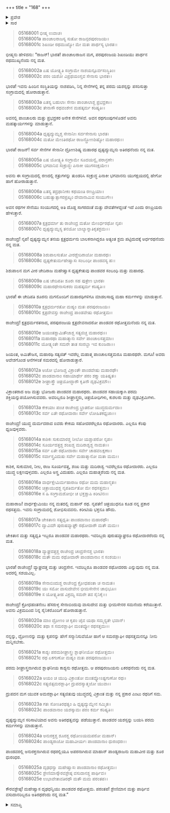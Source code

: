 +++
title = "168"
+++

<details><summary>ಪ್ರವೇಶ</summary>


।।   ಓಂ ಓಂ ನಮೋ ನಾರಾಯಣಾಯ।।   ಶ್ರೀ ವೇದವ್ಯಾಸಾಯ ನಮಃ ।।

ಶ್ರೀ ಕೃಷ್ಣದ್ವೈಪಾಯನ ವೇದವ್ಯಾಸ ವಿರಚಿತ  

**ಶ್ರೀ ಮಹಾಭಾರತ**

**ಉದ್ಯೋಗ ಪರ್ವ**

**ರಥಾಥಿರಥಸಂಖ್ಯ ಪರ್ವ**

**ಅಧ್ಯಾಯ 168**

</details>

<details><summary>ಸಾರ</summary>

ಪಾಂಡವರ ಸೇನೆಯಲ್ಲಿರುವ ಶಿಖಂಡಿಯು ರಥಮುಖ್ಯನೆಂದೂ, ಧೃಷ್ಟದ್ಯುಮ್ನ, ಶ್ರೇಣಿಮಾನ ಮತ್ತು ವಸುದಾನರು ಅತಿರಥರೆಂದೂ, ಧೃಷ್ಟದ್ಯುಮ್ನನ ಮಗ ಕ್ಷತ್ರಧರ್ಮನು ಅರ್ಧರಥನೆಂದೂ, ಚೇದಿರಾಜ ಧೃಷ್ಟಕೇತು, ಜಯಂತ, ಸತ್ಯಜಿತು, ಅಜ, ಭೋಜ, ವಾರ್ಧಕ್ಷೇಮಿ ಇವರು ಮಹಾರಥರೆಂದೂ, ಕ್ಷತ್ರದೇವನು ರಥೋತ್ತಮನೆಂದೂ, ಐವರು ಕೇಕಯ ಸಹೋದರರು, ಕಾಶಿಕ, ಸುಕುಮಾರ, ನೀಲ, ಸೂರ್ಯದತ್ತ, ಶಂಖ, ಮದಿರಾಶ್ವ, ಚೇಕಿತಾನ ಮತ್ತು ಸತ್ಯಧೃತಿ ವ್ಯಾಘ್ರದತ್ತ ಮತ್ತು ಚಂದ್ರಸೇನ, ಇವರು ರಥೋದಾರರೆಂದೂ, ಚಿತ್ರಯುಧನು ರಥಸತ್ತಮನೆಂದೂ ಭೀಷ್ಮನು ದುರ್ಯೋಧನನಿಗೆ ಹೇಳಿದುದು (1-25).


</details>


> 05168001 ಭೀಷ್ಮ ಉವಾಚ।  
05168001a ಪಾಂಚಾಲರಾಜಸ್ಯ ಸುತೋ ರಾಜನ್ಪರಪುರಂಜಯಃ।  
05168001c ಶಿಖಂಡೀ ರಥಮುಖ್ಯೋ ಮೇ ಮತಃ ಪಾರ್ಥಸ್ಯ ಭಾರತ।।

ಭೀಷ್ಮನು ಹೇಳಿದನು: “ರಾಜನ್! ಭಾರತ! ಪಾಂಚಾಲರಾಜನ ಮಗ, ಪರಪುರಂಜಯ ಶಿಖಂಡಿಯು ಪಾರ್ಥನ ರಥಮುಖ್ಯನೆಂದು ನನ್ನ ಮತ.

> 05168002a ಏಷ ಯೋತ್ಸ್ಯತಿ ಸಂಗ್ರಾಮೇ ನಾಶಯನ್ಪೂರ್ವಸಂಸ್ಥಿತಿಂ।  
05168002c ಪರಂ ಯಶೋ ವಿಪ್ರಥಯಂಸ್ತವ ಸೇನಾಸು ಭಾರತ।।

ಭಾರತ! ಇವನು ಹಿಂದಿನ ಸಂಸ್ಥಿತಿಯನ್ನು ನಾಶಪಡಿಸಿ, ನಿನ್ನ ಸೇನೆಗಳಲ್ಲಿ ತನ್ನ ಪರಮ ಯಶಸ್ಸನ್ನು ಪಸರಿಸುತ್ತಾ ಸಂಗ್ರಾಮದಲ್ಲಿ ಹೋರಾಡುತ್ತಾನೆ.

> 05168003a ಏತಸ್ಯ ಬಹುಲಾಃ ಸೇನಾಃ ಪಾಂಚಾಲಾಶ್ಚ ಪ್ರಭದ್ರಕಾಃ।   
05168003c ತೇನಾಸೌ ರಥವಂಶೇನ ಮಹತ್ಕರ್ಮ ಕರಿಷ್ಯತಿ।।

ಅವನಲ್ಲಿ ಪಾಂಚಾಲರು ಮತ್ತು ಪ್ರಭದ್ರಕರ ಅನೇಕ ಸೇನೆಗಳಿವೆ. ಅವನ ರಥಗುಂಪುಗಳೊಡನೆ ಅವನು ಮಹತ್ಕಾರ್ಯಗಳನ್ನು ಮಾಡುತ್ತಾನೆ.

> 05168004a ಧೃಷ್ಟದ್ಯುಮ್ನಶ್ಚ ಸೇನಾನೀಃ ಸರ್ವಸೇನಾಸು ಭಾರತ।  
05168004c ಮತೋ ಮೇಽತಿರಥೋ ರಾಜನ್ದ್ರೋಣಶಿಷ್ಯೋ ಮಹಾರಥಃ।।

ಭಾರತ! ರಾಜನ್! ಸರ್ವ ಸೇನೆಗಳ ಸೇನಾನೀ ದ್ರೋಣಶಿಷ್ಯ ಮಹಾರಥ ಧೃಷ್ಟದ್ಯುಮ್ನನು ಅತಿರಥನೆಂದು ನನ್ನ ಮತ.

> 05168005a ಏಷ ಯೋತ್ಸ್ಯತಿ ಸಂಗ್ರಾಮೇ ಸೂದಯನ್ವೈ ಪರಾನ್ರಣೇ।  
05168005c ಭಗವಾನಿವ ಸಂಕ್ರುದ್ಧಃ ಪಿನಾಕೀ ಯುಗಸಂಕ್ಷಯೇ।।

ಅವನು ಈ ಸಂಗ್ರಾಮದಲ್ಲಿ ರಣದಲ್ಲಿ ಶತ್ರುಗಳನ್ನು ತುಂಡರಿಸಿ ಸಂಕ್ರುದ್ಧ ಪಿನಾಕೀ ಭಗವಾನನು ಯುಗಕ್ಷಯದಲ್ಲಿ ಹೇಗೋ ಹಾಗೆ ಹೋರಾಡುತ್ತಾನೆ.

> 05168006a ಏತಸ್ಯ ತದ್ರಥಾನೀಕಂ ಕಥಯಂತಿ ರಣಪ್ರಿಯಾಃ।  
05168006c ಬಹುತ್ವಾತ್ಸಾಗರಪ್ರಖ್ಯಂ ದೇವಾನಾಮಿವ ಸಂಯುಗೇ।।

ಅವನ ರಥಗಳ ಸೇನೆಯು ಸಂಯುಗದಲ್ಲಿ ಅತಿ ದೊಡ್ಡ ಸಾಗರದಂತೆ ಮತ್ತು ದೇವತೆಗಳದ್ದಂತೆ ಇದೆ ಎಂದು ರಣಪ್ರಿಯರು ಹೇಳುತ್ತಾರೆ.

> 05168007a ಕ್ಷತ್ರಧರ್ಮಾ ತು ರಾಜೇಂದ್ರ ಮತೋ ಮೇಽರ್ಧರಥೋ ನೃಪ।  
05168007c ಧೃಷ್ಟದ್ಯುಮ್ನಸ್ಯ ತನಯೋ ಬಾಲ್ಯಾನ್ನಾತಿಕೃತಶ್ರಮಃ।।

ರಾಜೇಂದ್ರ! ನೃಪ! ಧೃಷ್ಟದ್ಯುಮ್ನನ ತನಯ ಕ್ಷತ್ರಧರ್ಮನು ಬಾಲಕನಾಗಿದ್ದರೂ ಅತ್ಯಂತ ಶ್ರಮ ಪಟ್ಟಿದುದಕ್ಕೆ ಅರ್ಧರಥನೆಂದು ನನ್ನ ಮತ.

> 05168008a ಶಿಶುಪಾಲಸುತೋ ವೀರಶ್ಚೇದಿರಾಜೋ ಮಹಾರಥಃ।  
05168008c ಧೃಷ್ಟಕೇತುರ್ಮಹೇಷ್ವಾಸಃ ಸಂಬಂಧೀ ಪಾಂಡವಸ್ಯ ಹ।।

ಶಿಶುಪಾಲನ ಮಗ ವೀರ ಚೇದಿರಾಜ ಮಹೇಷ್ವಾಸ ಧೃಷ್ಟಕೇತುವು ಪಾಂಡವರ ಸಂಬಂಧಿ ಮತ್ತು ಮಹಾರಥ.

> 05168009a ಏಷ ಚೇದಿಪತಿಃ ಶೂರಃ ಸಹ ಪುತ್ರೇಣ ಭಾರತ।  
05168009c ಮಹಾರಥೇನಾಸುಕರಂ ಮಹತ್ಕರ್ಮ ಕರಿಷ್ಯತಿ।।

ಭಾರತ! ಈ ಚೇದಿಪತಿ ಶೂರನು ಮಗನೊಂದಿಗೆ ಮಹಾರಥಿಗಳಿಗೂ ಮಾಡಲಸಾಧ್ಯ ಮಹಾ ಕರ್ಮಗಳನ್ನು ಮಾಡುತ್ತಾನೆ.

> 05168010a ಕ್ಷತ್ರಧರ್ಮರತೋ ಮಹ್ಯಂ ಮತಃ ಪರಪುರಂಜಯಃ।  
05168010c ಕ್ಷತ್ರದೇವಸ್ತು ರಾಜೇಂದ್ರ ಪಾಂಡವೇಷು ರಥೋತ್ತಮಃ।

ರಾಜೇಂದ್ರ! ಕ್ಷತ್ರಧರ್ಮರತನಾದ, ಪರಪುರಂಜಯ ಕ್ಷತ್ರದೇವನಾದರೋ ಪಾಂಡವರ ರಥೋತ್ತಮನೆಂದು ನನ್ನ ಮತ.

> 05168010e ಜಯಂತಶ್ಚಾಮಿತೌಜಾಶ್ಚ ಸತ್ಯಜಿಚ್ಚ ಮಹಾರಥಃ।।  
05168011a ಮಹಾರಥಾ ಮಹಾತ್ಮಾನಃ ಸರ್ವೇ ಪಾಂಚಾಲಸತ್ತಮಾಃ।  
05168011c ಯೋತ್ಸ್ಯಂತೇ ಸಮರೇ ತಾತ ಸಂರಬ್ಧಾ ಇವ ಕುಂಜರಾಃ।।

ಜಯಂತ, ಅಮಿತೌಜಸ, ಮಹಾರಥಿ ಸತ್ಯಜಿತ್ ಇವರೆಲ್ಲ ಮಹಾತ್ಮ ಪಾಂಚಾಲಸತ್ತಮರೂ ಮಹಾರಥರೇ. ಮಗೂ! ಅವರು ಆವೇಶಗೊಂಡ ಆನೆಗಳಂತೆ ಸಮರದಲ್ಲಿ ಹೋರಾಡುತ್ತಾರೆ.

> 05168012a ಅಜೋ ಭೋಜಶ್ಚ ವಿಕ್ರಾಂತೌ ಪಾಂಡವೇಷು ಮಹಾರಥೌ।  
05168012c ಪಾಂಡವಾನಾಂ ಸಹಾಯಾರ್ಥೇ ಪರಂ ಶಕ್ತ್ಯಾ ಯತಿಷ್ಯತಃ।  
05168012e ಶೀಘ್ರಾಸ್ತ್ರೌ ಚಿತ್ರಯೋದ್ಧಾರೌ ಕೃತಿನೌ ದೃಢವಿಕ್ರಮೌ।।

ವಿಕ್ರಾಂತರಾದ ಅಜ ಮತ್ತು ಭೋಜರು ಪಾಂಡವರ ಮಹಾರಥರು. ಪಾಂಡವರ ಸಹಾಯಕ್ಕಾಗಿ ಪರಮ ಶಕ್ತಿಯನ್ನುಪಯೋಗಿಸುವವರು. ಅವರಿಬ್ಬರೂ ಶೀಘ್ರಾಸ್ತ್ರರು, ಚಿತ್ರಯೋಧಿಗಳು, ಕುಶಲರು ಮತ್ತು ದೃಢವಿಕ್ರಮಿಗಳು.

> 05168013a ಕೇಕಯಾಃ ಪಂಚ ರಾಜೇಂದ್ರ ಭ್ರಾತರೋ ಯುದ್ಧದುರ್ಮದಾಃ।   
05168013c ಸರ್ವ ಏತೇ ರಥೋದಾರಾಃ ಸರ್ವೇ ಲೋಹಿತಕಧ್ವಜಾಃ।।

ರಾಜೇಂದ್ರ! ಯುದ್ಧ ದುರ್ಮದರಾದ ಐವರು ಕೇಕಯ ಸಹೋದರರೆಲ್ಲರೂ ರಥೋದಾರರು. ಎಲ್ಲರೂ ಕೆಂಪು ಧ್ವಜವುಳ್ಳವರು.

> 05168014a ಕಾಶಿಕಃ ಸುಕುಮಾರಶ್ಚ ನೀಲೋ ಯಶ್ಚಾಪರೋ ನೃಪಃ।  
05168014c ಸೂರ್ಯದತ್ತಶ್ಚ ಶಂಖಶ್ಚ ಮದಿರಾಶ್ವಶ್ಚ ನಾಮತಃ।।   
05168015a ಸರ್ವ ಏತೇ ರಥೋದಾರಾಃ ಸರ್ವೇ ಚಾಹವಲಕ್ಷಣಾಃ।  
05168015c ಸರ್ವಾಸ್ತ್ರವಿದುಷಃ ಸರ್ವೇ ಮಹಾತ್ಮಾನೋ ಮತಾ ಮಮ।।

ಕಾಶಿಕ, ಸುಕುಮಾರ, ನೀಲ, ರಾಜ ಸೂರ್ಯದತ್ತ, ಶಂಖ ಮತ್ತು ಮದಿರಾಶ್ವ ಇವರೆಲ್ಲರೂ ರಥೋದಾರರು. ಎಲ್ಲರೂ ಯುದ್ಧ ಲಕ್ಷಣವುಳ್ಳವರು. ಎಲ್ಲರೂ ಅಸ್ತ್ರ ವಿದುಷರು. ಎಲ್ಲರೂ ಮಹಾತ್ಮರೆಂದು ನನ್ನ ಮತ.

> 05168016a ವಾರ್ಧಕ್ಷೇಮಿರ್ಮಹಾರಾಜ ರಥೋ ಮಮ ಮಹಾನ್ಮತಃ।   
05168016c ಚಿತ್ರಾಯುಧಶ್ಚ ನೃಪತಿರ್ಮತೋ ಮೇ ರಥಸತ್ತಮಃ।  
05168016e ಸ ಹಿ ಸಂಗ್ರಾಮಶೋಭೀ ಚ ಭಕ್ತಶ್ಚಾಪಿ ಕಿರೀಟಿನಃ।।

ಮಹಾರಾಜ! ವಾರ್ಧಕ್ಷೇಮಿಯು ನನ್ನ ಮತದಲ್ಲಿ ಮಹಾನ್ ರಥ. ನೃಪತೇ! ಚಿತ್ರಯುಧನೂ ಕೂಡ ನನ್ನ ಪ್ರಕಾರ ರಥಸತ್ತಮ. ಇವನು ಸಂಗ್ರಾಮದಲ್ಲಿ ಶೋಭಿಸುವವನು. ಕಿರೀಟಿಯ ಭಕ್ತನೂ ಹೌದು.

> 05168017a ಚೇಕಿತಾನಃ ಸತ್ಯಧೃತಿಃ ಪಾಂಡವಾನಾಂ ಮಹಾರಥೌ।  
05168017c ದ್ವಾವಿಮೌ ಪುರುಷವ್ಯಾಘ್ರೌ ರಥೋದಾರೌ ಮತೌ ಮಮ।।

ಚೇಕಿತಾನ ಮತ್ತು ಸತ್ಯಧೃತಿ ಇಬ್ಬರೂ ಪಾಂಡವರ ಮಹಾರಥರು. ಇವರಿಬ್ಬರು ಪುರುಷವ್ಯಾಘ್ರರೂ ರಥೋದಾರರೆಂದು ನನ್ನ ಮತ.

> 05168018a ವ್ಯಾಘ್ರದತ್ತಶ್ಚ ರಾಜೇಂದ್ರ ಚಂದ್ರಸೇನಶ್ಚ ಭಾರತ।  
05168018c ಮತೌ ಮಮ ರಥೋದಾರೌ ಪಾಂಡವಾನಾಂ ನ ಸಂಶಯಃ।।

ಭಾರತ! ರಾಜೇಂದ್ರ! ವ್ಯಾಘ್ರದತ್ತ ಮತ್ತು ಚಂದ್ರಸೇನ. ಇವರಿಬ್ಬರೂ ಪಾಂಡವರ ರಥೋದರರು ಎನ್ನುವುದು ನನ್ನ ಮತ. ಅದರಲ್ಲಿ ಸಶಯವಿಲ್ಲ.

> 05168019a ಸೇನಾಬಿಂದುಶ್ಚ ರಾಜೇಂದ್ರ ಕ್ರೋಧಹಂತಾ ಚ ನಾಮತಃ।  
05168019c ಯಃ ಸಮೋ ವಾಸುದೇವೇನ ಭೀಮಸೇನೇನ ಚಾಭಿಭೂಃ।  
05168019e ಸ ಯೋತ್ಸ್ಯತೀಹ ವಿಕ್ರಮ್ಯ ಸಮರೇ ತವ ಸೈನಿಕೈಃ।।

ರಾಜೇಂದ್ರ! ಕ್ರೋಧಹಂತನೆಂಬ ಹೆಸರುಳ್ಳ ಸೇನಾಬಿಂದುವು ವಾಸುದೇವ ಮತ್ತು ಭೀಮಸೇನರ ಸಮನೆಂದು ಕರೆಯುತ್ತಾರೆ. ಅವನು ವಿಕ್ರಮದಿಂದ ನಿನ್ನ ಸೈನಿಕರೊಂದಿಗೆ ಹೋರಾಡುತ್ತಾನೆ.

> 05168020a ಮಾಂ ದ್ರೋಣಂ ಚ ಕೃಪಂ ಚೈವ ಯಥಾ ಸಮ್ಮನ್ಯತೇ ಭವಾನ್।   
05168020c ತಥಾ ಸ ಸಮರಶ್ಲಾಘೀ ಮಂತವ್ಯೋ ರಥಸತ್ತಮಃ।।

ನನ್ನನ್ನು, ದ್ರೋಣನನ್ನು ಮತ್ತು ಕೃಪನನ್ನು ಹೇಗೆ ಸನ್ಮಾನಿಸುವೆಯೋ ಹಾಗೆ ಆ ಸಮರಶ್ಲಾಘೀ ರಥಸತ್ತಮನನ್ನೂ ನೀನು ಮನ್ನಿಸಬೇಕು.

> 05168021a ಕಾಶ್ಯಃ ಪರಮಶೀಘ್ರಾಸ್ತ್ರಃ ಶ್ಲಾಘನೀಯೋ ರಥೋತ್ತಮಃ।  
05168021c ರಥ ಏಕಗುಣೋ ಮಹ್ಯಂ ಮತಃ ಪರಪುರಂಜಯಃ।।

ಪರಮ ಶೀಘ್ರಾಸ್ತ್ರನಾಗಿರುವ ಶ್ಲಾಘನೀಯ ಕಾಶ್ಯನು ರಥೋತ್ತಮ. ಆ ಪರಪುರಂಜಯನು ಏಕರಥನೆಂದು ನನ್ನ ಮತ.

> 05168022a ಅಯಂ ಚ ಯುಧಿ ವಿಕ್ರಾಂತೋ ಮಂತವ್ಯೋಽಷ್ಟಗುಣೋ ರಥಃ।  
05168022c ಸತ್ಯಜಿತ್ಸಮರಶ್ಲಾಘೀ ದ್ರುಪದಸ್ಯಾತ್ಮಜೋ ಯುವಾ।।

ದ್ರುಪದನ ಮಗ ಯುವಕ ಅಮರಶ್ಲಾಘೀ ಸತ್ಯಜಿತುವು ಯುದ್ಧದಲ್ಲಿ ವಿಕ್ರಾಂತ ಮತ್ತು ನನ್ನ ಪ್ರಕಾರ ಎಂಟು ರಥರಿಗೆ ಸಮ.

> 05168023a ಗತಃ ಸೋಽತಿರಥತ್ವಂ ಹಿ ಧೃಷ್ಟದ್ಯುಮ್ನೇನ ಸಮ್ಮಿತಃ।   
05168023c ಪಾಂಡವಾನಾಂ ಯಶಸ್ಕಾಮಃ ಪರಂ ಕರ್ಮ ಕರಿಷ್ಯತಿ।।

ಧೃಷ್ಟದ್ಯುಮ್ನನ ಸರಿಸಾಟಿಯಾದ ಅವನು ಅತಿರಥತ್ವವನ್ನು ಪಡೆಯುತ್ತಾನೆ. ಪಾಂಡವರ ಯಶಸ್ಸನ್ನು ಬಯಸಿ ಪರಮ ಕರ್ಮಗಳನ್ನು ಮಾಡುತ್ತಾನೆ.

> 05168024a ಅನುರಕ್ತಶ್ಚ ಶೂರಶ್ಚ ರಥೋಽಯಮಪರೋ ಮಹಾನ್।  
05168024c ಪಾಂಡ್ಯರಾಜೋ ಮಹಾವೀರ್ಯಃ ಪಾಂಡವಾನಾಂ ಧುರಂಧರಃ।।

ಪಾಂಡವರಲ್ಲಿ ಅನುರಕ್ತನಾಗಿರುವ ರಥರಲ್ಲಿಯೂ ಅಪರನಾಗಿರುವ ಮಾಹಾನ್ ಪಾಂಡ್ಯರಾಜನು ಮಹಾವೀರ ಮತ್ತು ಶೂರ ಧುರಂಧರ.

> 05168025a ದೃಢಧನ್ವಾ ಮಹೇಷ್ವಾಸಃ ಪಾಂಡವಾನಾಂ ರಥೋತ್ತಮಃ।  
05168025c ಶ್ರೇಣಿಮಾನ್ಕೌರವಶ್ರೇಷ್ಠ ವಸುದಾನಶ್ಚ ಪಾರ್ಥಿವಃ।  
05168025e ಉಭಾವೇತಾವತಿರಥೌ ಮತೌ ಮಮ ಪರಂತಪ।।

ಕೌರವಶ್ರೇಷ್ಠ! ಮಹೇಷ್ವಾಸ ದೃಢಧನ್ವಿಯು ಪಾಂಡವರ ರಥೋತ್ತಮ. ಪರಂತಪ! ಶ್ರೇಣಿಮಾನ ಮತ್ತು ಪಾರ್ಥಿವ ವಸುದಾನರಿಬ್ಬರೂ ಅತಿರಥರೆಂದು ನನ್ನ ಮತ.”



<details><summary>ಸಮಾಪ್ತಿ</summary>


ಇತಿ ಶ್ರೀ ಮಹಾಭಾರತೇ ಉದ್ಯೋಗ ಪರ್ವಣಿ ರಥಾಥಿರಥಸಂಖ್ಯಾನ ಪರ್ವಣಿ ಅಷ್ಟಷಷ್ಟ್ಯಧಿಕಶತತಮೋಽಧ್ಯಾಯಃ।  
ಇದು ಶ್ರೀ ಮಹಾಭಾರತದಲ್ಲಿ ಉದ್ಯೋಗ ಪರ್ವದಲ್ಲಿ ರಥಾಥಿರಥಸಂಖ್ಯಾನ ಪರ್ವದಲ್ಲಿ ನೂರಾಅರವತ್ತೆಂಟನೆಯ ಅಧ್ಯಾಯವು.


</details>
